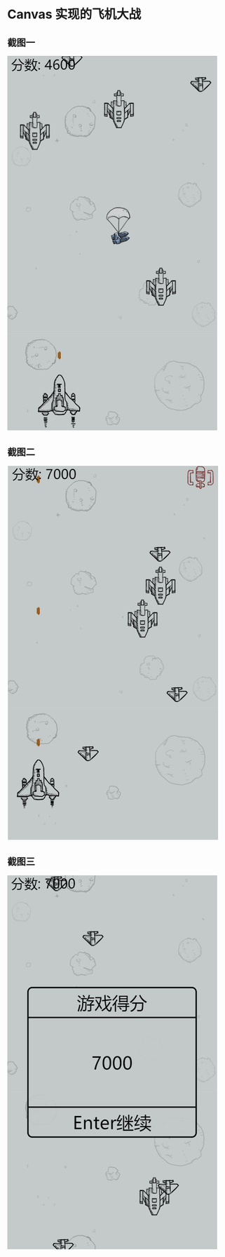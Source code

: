 # Canvas 实现的飞机大战
## 截图一
![截图一](plane_images/ss1.png)
## 截图二
![截图二](plane_images/ss2.png)
## 截图三
![截图三](plane_images/ss3.png)